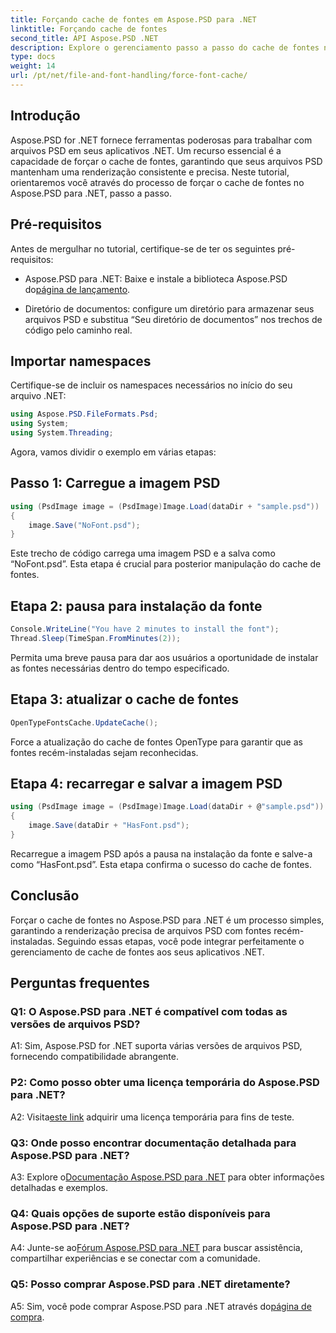 ```yaml
---
title: Forçando cache de fontes em Aspose.PSD para .NET
linktitle: Forçando cache de fontes
second_title: API Aspose.PSD .NET
description: Explore o gerenciamento passo a passo do cache de fontes no Aspose.PSD para .NET. Garanta uma renderização precisa com esta poderosa biblioteca .NET.
type: docs
weight: 14
url: /pt/net/file-and-font-handling/force-font-cache/
---
```

## Introdução

Aspose.PSD for .NET fornece ferramentas poderosas para trabalhar com arquivos PSD em seus aplicativos .NET. Um recurso essencial é a capacidade de forçar o cache de fontes, garantindo que seus arquivos PSD mantenham uma renderização consistente e precisa. Neste tutorial, orientaremos você através do processo de forçar o cache de fontes no Aspose.PSD para .NET, passo a passo.

## Pré-requisitos

Antes de mergulhar no tutorial, certifique-se de ter os seguintes pré-requisitos:

- Aspose.PSD para .NET: Baixe e instale a biblioteca Aspose.PSD do[página de lançamento](https://releases.aspose.com/psd/net/).

- Diretório de documentos: configure um diretório para armazenar seus arquivos PSD e substitua “Seu diretório de documentos” nos trechos de código pelo caminho real.

## Importar namespaces

Certifique-se de incluir os namespaces necessários no início do seu arquivo .NET:

```csharp
using Aspose.PSD.FileFormats.Psd;
using System;
using System.Threading;
```

Agora, vamos dividir o exemplo em várias etapas:

## Passo 1: Carregue a imagem PSD

```csharp
using (PsdImage image = (PsdImage)Image.Load(dataDir + "sample.psd"))
{
    image.Save("NoFont.psd");
}
```

Este trecho de código carrega uma imagem PSD e a salva como “NoFont.psd”. Esta etapa é crucial para posterior manipulação do cache de fontes.

## Etapa 2: pausa para instalação da fonte

```csharp
Console.WriteLine("You have 2 minutes to install the font");
Thread.Sleep(TimeSpan.FromMinutes(2));
```

Permita uma breve pausa para dar aos usuários a oportunidade de instalar as fontes necessárias dentro do tempo especificado.

## Etapa 3: atualizar o cache de fontes

```csharp
OpenTypeFontsCache.UpdateCache();
```

Force a atualização do cache de fontes OpenType para garantir que as fontes recém-instaladas sejam reconhecidas.

## Etapa 4: recarregar e salvar a imagem PSD

```csharp
using (PsdImage image = (PsdImage)Image.Load(dataDir + @"sample.psd"))
{
    image.Save(dataDir + "HasFont.psd");
}
```

Recarregue a imagem PSD após a pausa na instalação da fonte e salve-a como “HasFont.psd”. Esta etapa confirma o sucesso do cache de fontes.

## Conclusão

Forçar o cache de fontes no Aspose.PSD para .NET é um processo simples, garantindo a renderização precisa de arquivos PSD com fontes recém-instaladas. Seguindo essas etapas, você pode integrar perfeitamente o gerenciamento de cache de fontes aos seus aplicativos .NET.

## Perguntas frequentes

### Q1: O Aspose.PSD para .NET é compatível com todas as versões de arquivos PSD?

A1: Sim, Aspose.PSD for .NET suporta várias versões de arquivos PSD, fornecendo compatibilidade abrangente.

### P2: Como posso obter uma licença temporária do Aspose.PSD para .NET?

 A2: Visita[este link](https://purchase.aspose.com/temporary-license/) adquirir uma licença temporária para fins de teste.

### Q3: Onde posso encontrar documentação detalhada para Aspose.PSD para .NET?

 A3: Explore o[Documentação Aspose.PSD para .NET](https://reference.aspose.com/psd/net/) para obter informações detalhadas e exemplos.

### Q4: Quais opções de suporte estão disponíveis para Aspose.PSD para .NET?

 A4: Junte-se ao[Fórum Aspose.PSD para .NET](https://forum.aspose.com/c/psd/34) para buscar assistência, compartilhar experiências e se conectar com a comunidade.

### Q5: Posso comprar Aspose.PSD para .NET diretamente?

 A5: Sim, você pode comprar Aspose.PSD para .NET através do[página de compra](https://purchase.aspose.com/buy).